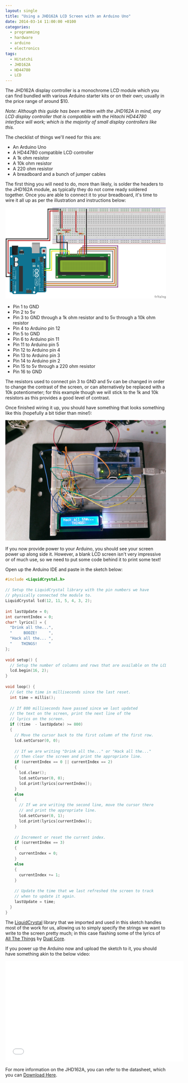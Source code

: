 ```yaml
---
layout: single
title: "Using a JHD162A LCD Screen with an Arduino Uno"
date: 2014-03-14 11:00:00 +0100
categories:
  - programming
  - hardware
  - arduino
  - electronics
tags:
  - Hitatchi
  - JHD162A
  - HD44780
  - LCD
---
```

The JHD162A display controller is a monochrome LCD module which you can find bundled with various Arduino starter kits or on their own; usually in the price range of around $10.

*Note: Although this guide has been written with the JHD162A in mind, any LCD display controller that is compatible with the Hitachi HD44780 interface will work; which is the majority of small display controllers like this.*

The checklist of things we'll need for this are:

*    An Arduino Uno
*    A HD44780 compatible LCD controller
*    A 1k ohm resistor
*    A 10k ohm resistor
*    A 220 ohm resistor
*    A breadboard and a bunch of jumper cables

The first thing you will need to do, more than likely, is solder the headers to the JHD162A module, as typically they do not come ready soldered together. Once you are able to connect it to your breadboard, it's time to wire it all up as per the illustration and instructions below:

![](/assets/images/using-a-jhd162a-lcd-screen-with-an-arduino-uno/illustration.png)

*    Pin 1 to GND
*    Pin 2 to 5v
*    Pin 3 to GND through a 1k ohm resistor and to 5v through a 10k ohm resistor
*    Pin 4 to Arduino pin 12
*    Pin 5 to GND
*    Pin 6 to Arduino pin 11
*    Pin 11 to Arduino pin 5
*    Pin 12 to Arduino pin 4
*    Pin 13 to Arduino pin 3
*    Pin 14 to Arduino pin 2
*    Pin 15 to 5v through a 220 ohm resistor
*    Pin 16 to GND

The resistors used to connect pin 3 to GND and 5v can be changed in order to change the contrast of the screen, or can alternatively be replaced with a 10k potentiometer; for this example though we will stick to the 1k and 10k resistors as this provides a good level of contrast.

Once finished wiring it up, you should have something that looks something like this (hopefully a bit tidier than mine!):

![](/assets/images/using-a-jhd162a-lcd-screen-with-an-arduino-uno/WP_20140309_011.jpg)

If you now provide power to your Arduino, you should see your screen power up along side it. However, a blank LCD screen isn't very impressive or of much use, so we need to put some code behind it to print some text!

Open up the Arduino IDE and paste in the sketch below:

```cpp
#include <LiquidCrystal.h>

// Setup the LiquidCrystal library with the pin numbers we have
// physically connected the module to.
LiquidCrystal lcd(12, 11, 5, 4, 3, 2);

int lastUpdate = 0;
int currentIndex = 0;
char* lyrics[] = {
  "Drink all the...",
  "     BOOZE!     ",
  "Hack all the... ",
  "    THINGS!     "
};

void setup() {
  // Setup the number of columns and rows that are available on the LCD.
  lcd.begin(16, 2);
}

void loop() {
  // Get the time in milliseconds since the last reset.
  int time = millis();

  // If 800 milliseconds have passed since we last updated
  // the text on the screen, print the next line of the
  // lyrics on the screen.
  if ((time  - lastUpdate) >= 800)
  {
    // Move the cursor back to the first column of the first row.
    lcd.setCursor(0, 0);

    // If we are writing "Drink all the..." or "Hack all the..."
    // then clear the screen and print the appropriate line.
    if (currentIndex == 0 || currentIndex == 2)
    {
      lcd.clear();
      lcd.setCursor(0, 0);
      lcd.print(lyrics[currentIndex]);
    }
    else
    {
      // If we are writing the second line, move the cursor there
      // and print the appropriate line.
      lcd.setCursor(0, 1);
      lcd.print(lyrics[currentIndex]);
    }

    // Increment or reset the current index.
    if (currentIndex == 3)
    {
      currentIndex = 0;
    }
    else
    {
      currentIndex += 1;
    }

    // Update the time that we last refreshed the screen to track
    // when to update it again.
    lastUpdate = time;
  }
}
```

The [LiquidCrystal](http://arduino.cc/en/Reference/LiquidCrystal#.UyNz4fl_tco) library that we imported and used in this sketch handles most of the work for us, allowing us to simply specify the strings we want to write to the screen pretty much; in this case flashing some of the lyrics of [All The Things](https://www.youtube.com/watch?v=FoUWHfh733Y) by [Dual Core](http://dualcoremusic.com/).

If you power up the Arduino now and upload the sketch to it, you should have something akin to the below video:

<iframe width="560" height="315" src="//www.youtube.com/embed/aZWGzwB9rus?rel=0" frameborder="0" allowfullscreen></iframe>

For more information on the JHD162A, you can refer to the datasheet, which you can [Download Here](https://mega.co.nz/#!fQtD2RiR!ThyFVGksWfBdmn9NLmn4pAhfZAXcNFd4QGqWnIhQ_5U).

